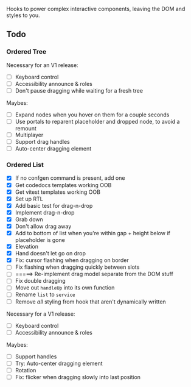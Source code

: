 Hooks to power complex interactive components, leaving the DOM and styles to you.

## Todo

### Ordered Tree

Necessary for an V1 release:

- [ ] Keyboard control
- [ ] Accessibility announce & roles
- [ ] Don't pause dragging while waiting for a fresh tree

Maybes:

- [ ] Expand nodes when you hover on them for a couple seconds
- [ ] Use portals to reparent placeholder and dropped node, to avoid a remount
- [ ] Multiplayer
- [ ] Support drag handles
- [ ] Auto-center dragging element

### Ordered List

- [x] If no confgen command is present, add one
- [x] Get codedocs templates working OOB
- [x] Get vitest templates working OOB
- [x] Set up RTL
- [x] Add basic test for drag-n-drop
- [x] Implement drag-n-drop
- [x] Grab down
- [x] Don't allow drag away
- [x] Add to bottom of list when you're within gap + height below if placeholder is gone
- [x] Elevation
- [x] Hand doesn't let go on drop
- [x] Fix: cursor flashing when dragging on border
- [ ] Fix flashing when dragging quickly between slots
- [ ] =====> Re-implement drag model separate from the DOM stuff
- [ ] Fix double dragging
- [ ] Move out `handleUp` into its own function
- [ ] Rename `list` to `service`
- [ ] Remove _all_ styling from hook that aren't dynamically written

Necessary for a V1 release:

- [ ] Keyboard control
- [ ] Accessibility announce & roles

Maybes:

- [ ] Support handles
- [ ] Try: Auto-center dragging element
- [ ] Rotation
- [ ] Fix: flicker when dragging slowly into last position
